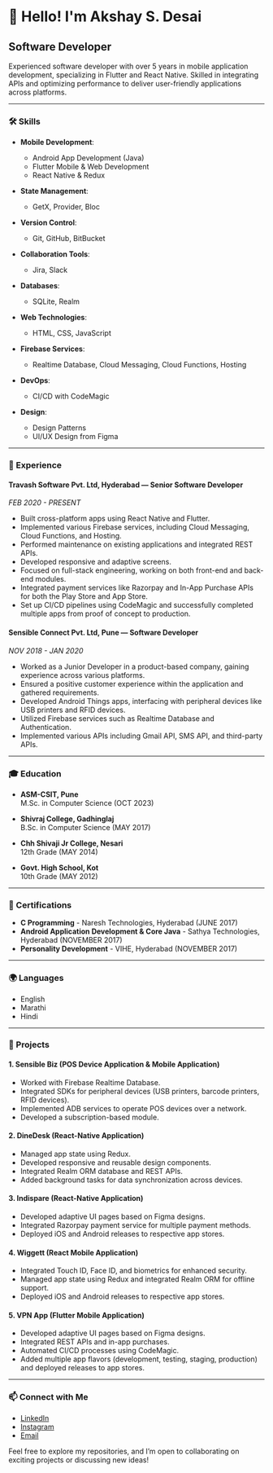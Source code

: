 # 👋 Hello! I'm Akshay S. Desai

## Software Developer

Experienced software developer with over 5 years in mobile application development, specializing in Flutter and React Native. Skilled in integrating APIs and optimizing performance to deliver user-friendly applications across platforms.

---

### 🛠️ Skills

- **Mobile Development**: 
  - Android App Development (Java)
  - Flutter Mobile & Web Development
  - React Native & Redux

- **State Management**: 
  - GetX, Provider, Bloc

- **Version Control**: 
  - Git, GitHub, BitBucket

- **Collaboration Tools**: 
  - Jira, Slack

- **Databases**: 
  - SQLite, Realm

- **Web Technologies**: 
  - HTML, CSS, JavaScript

- **Firebase Services**: 
  - Realtime Database, Cloud Messaging, Cloud Functions, Hosting

- **DevOps**: 
  - CI/CD with CodeMagic

- **Design**: 
  - Design Patterns
  - UI/UX Design from Figma

---

### 📂 Experience

#### **Travash Software Pvt. Ltd, Hyderabad** — Senior Software Developer  
_FEB 2020 - PRESENT_  
- Built cross-platform apps using React Native and Flutter.
- Implemented various Firebase services, including Cloud Messaging, Cloud Functions, and Hosting.
- Performed maintenance on existing applications and integrated REST APIs.
- Developed responsive and adaptive screens.
- Focused on full-stack engineering, working on both front-end and back-end modules.
- Integrated payment services like Razorpay and In-App Purchase APIs for both the Play Store and App Store.
- Set up CI/CD pipelines using CodeMagic and successfully completed multiple apps from proof of concept to production.

#### **Sensible Connect Pvt. Ltd, Pune** — Software Developer  
_NOV 2018 - JAN 2020_  
- Worked as a Junior Developer in a product-based company, gaining experience across various platforms.
- Ensured a positive customer experience within the application and gathered requirements.
- Developed Android Things apps, interfacing with peripheral devices like USB printers and RFID devices.
- Utilized Firebase services such as Realtime Database and Authentication.
- Implemented various APIs including Gmail API, SMS API, and third-party APIs.

---

### 🎓 Education

- **ASM-CSIT, Pune**  
  M.Sc. in Computer Science (OCT 2023)

- **Shivraj College, Gadhinglaj**  
  B.Sc. in Computer Science (MAY 2017)

- **Chh Shivaji Jr College, Nesari**  
  12th Grade (MAY 2014)

- **Govt. High School, Kot**  
  10th Grade (MAY 2012)

---

### 📜 Certifications

- **C Programming** - Naresh Technologies, Hyderabad (JUNE 2017)
- **Android Application Development & Core Java** - Sathya Technologies, Hyderabad (NOVEMBER 2017)
- **Personality Development** - VIHE, Hyderabad (NOVEMBER 2017)

---

### 🌍 Languages

- English
- Marathi
- Hindi

---

### 📂 Projects

#### **1. Sensible Biz (POS Device Application & Mobile Application)**
- Worked with Firebase Realtime Database.
- Integrated SDKs for peripheral devices (USB printers, barcode printers, RFID devices).
- Implemented ADB services to operate POS devices over a network.
- Developed a subscription-based module.

#### **2. DineDesk (React-Native Application)**
- Managed app state using Redux.
- Developed responsive and reusable design components.
- Integrated Realm ORM database and REST APIs.
- Added background tasks for data synchronization across devices.

#### **3. Indispare (React-Native Application)**
- Developed adaptive UI pages based on Figma designs.
- Integrated Razorpay payment service for multiple payment methods.
- Deployed iOS and Android releases to respective app stores.

#### **4. Wiggett (React Mobile Application)**
- Integrated Touch ID, Face ID, and biometrics for enhanced security.
- Managed app state using Redux and integrated Realm ORM for offline support.
- Deployed iOS and Android releases to respective app stores.

#### **5. VPN App (Flutter Mobile Application)**
- Developed adaptive UI pages based on Figma designs.
- Integrated REST APIs and in-app purchases.
- Automated CI/CD processes using CodeMagic.
- Added multiple app flavors (development, testing, staging, production) and deployed releases to app stores.

---

### 📫 Connect with Me

- [LinkedIn](https://www.linkedin.com/in/akshay-desai-9287a2264)
- [Instagram](https://www.instagram.com/life_at_90kmph/)
- [Email](dev.akshay2010@gmail.com)

Feel free to explore my repositories, and I’m open to collaborating on exciting projects or discussing new ideas!
